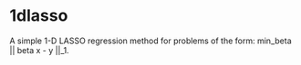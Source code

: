 # 1dlasso
A simple 1-D LASSO regression method for problems of the form: min_beta || beta x - y ||_1. 
